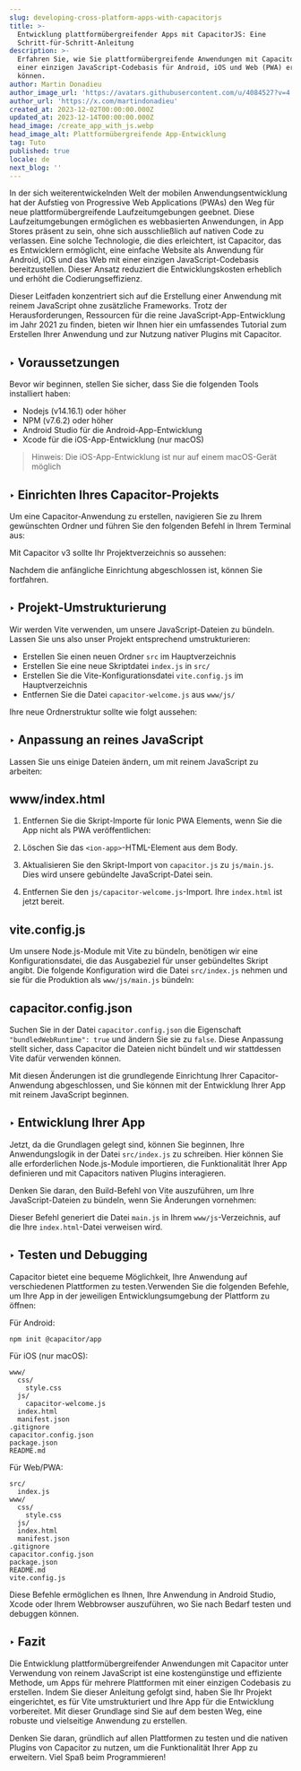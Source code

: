 ```yaml
---
slug: developing-cross-platform-apps-with-capacitorjs
title: >-
  Entwicklung plattformübergreifender Apps mit CapacitorJS: Eine
  Schritt-für-Schritt-Anleitung
description: >-
  Erfahren Sie, wie Sie plattformübergreifende Anwendungen mit CapacitorJS und
  einer einzigen JavaScript-Codebasis für Android, iOS und Web (PWA) erstellen
  können.
author: Martin Donadieu
author_image_url: 'https://avatars.githubusercontent.com/u/4084527?v=4'
author_url: 'https://x.com/martindonadieu'
created_at: 2023-12-02T00:00:00.000Z
updated_at: 2023-12-14T00:00:00.000Z
head_image: /create_app_with_js.webp
head_image_alt: Plattformübergreifende App-Entwicklung
tag: Tuto
published: true
locale: de
next_blog: ''
---
```


In der sich weiterentwickelnden Welt der mobilen Anwendungsentwicklung hat der Aufstieg von Progressive Web Applications (PWAs) den Weg für neue plattformübergreifende Laufzeitumgebungen geebnet. Diese Laufzeitumgebungen ermöglichen es webbasierten Anwendungen, in App Stores präsent zu sein, ohne sich ausschließlich auf nativen Code zu verlassen. Eine solche Technologie, die dies erleichtert, ist Capacitor, das es Entwicklern ermöglicht, eine einfache Website als Anwendung für Android, iOS und das Web mit einer einzigen JavaScript-Codebasis bereitzustellen. Dieser Ansatz reduziert die Entwicklungskosten erheblich und erhöht die Codierungseffizienz.

Dieser Leitfaden konzentriert sich auf die Erstellung einer Anwendung mit reinem JavaScript ohne zusätzliche Frameworks. Trotz der Herausforderungen, Ressourcen für die reine JavaScript-App-Entwicklung im Jahr 2021 zu finden, bieten wir Ihnen hier ein umfassendes Tutorial zum Erstellen Ihrer Anwendung und zur Nutzung nativer Plugins mit Capacitor.

## ‣ Voraussetzungen

Bevor wir beginnen, stellen Sie sicher, dass Sie die folgenden Tools installiert haben:

- Nodejs (v14.16.1) oder höher
- NPM (v7.6.2) oder höher
- Android Studio für die Android-App-Entwicklung
- Xcode für die iOS-App-Entwicklung (nur macOS)

> Hinweis: Die iOS-App-Entwicklung ist nur auf einem macOS-Gerät möglich

## ‣ Einrichten Ihres Capacitor-Projekts

Um eine Capacitor-Anwendung zu erstellen, navigieren Sie zu Ihrem gewünschten Ordner und führen Sie den folgenden Befehl in Ihrem Terminal aus:

Mit Capacitor v3 sollte Ihr Projektverzeichnis so aussehen:

Nachdem die anfängliche Einrichtung abgeschlossen ist, können Sie fortfahren.

## ‣ Projekt-Umstrukturierung

Wir werden Vite verwenden, um unsere JavaScript-Dateien zu bündeln. Lassen Sie uns also unser Projekt entsprechend umstrukturieren:

- Erstellen Sie einen neuen Ordner `src` im Hauptverzeichnis
- Erstellen Sie eine neue Skriptdatei `index.js` in `src/`
- Erstellen Sie die Vite-Konfigurationsdatei `vite.config.js` im Hauptverzeichnis
- Entfernen Sie die Datei `capacitor-welcome.js` aus `www/js/`

Ihre neue Ordnerstruktur sollte wie folgt aussehen:

## ‣ Anpassung an reines JavaScript

Lassen Sie uns einige Dateien ändern, um mit reinem JavaScript zu arbeiten:

## www/index.html

1. Entfernen Sie die Skript-Importe für Ionic PWA Elements, wenn Sie die App nicht als PWA veröffentlichen:

2. Löschen Sie das `<ion-app>`-HTML-Element aus dem Body.

3. Aktualisieren Sie den Skript-Import von `capacitor.js` zu `js/main.js`. Dies wird unsere gebündelte JavaScript-Datei sein.

4. Entfernen Sie den `js/capacitor-welcome.js`-Import. Ihre `index.html` ist jetzt bereit.

## vite.config.js

Um unsere Node.js-Module mit Vite zu bündeln, benötigen wir eine Konfigurationsdatei, die das Ausgabeziel für unser gebündeltes Skript angibt. Die folgende Konfiguration wird die Datei `src/index.js` nehmen und sie für die Produktion als `www/js/main.js` bündeln:

## capacitor.config.json

Suchen Sie in der Datei `capacitor.config.json` die Eigenschaft `"bundledWebRuntime": true` und ändern Sie sie zu `false`. Diese Anpassung stellt sicher, dass Capacitor die Dateien nicht bündelt und wir stattdessen Vite dafür verwenden können.

Mit diesen Änderungen ist die grundlegende Einrichtung Ihrer Capacitor-Anwendung abgeschlossen, und Sie können mit der Entwicklung Ihrer App mit reinem JavaScript beginnen.

## ‣ Entwicklung Ihrer App

Jetzt, da die Grundlagen gelegt sind, können Sie beginnen, Ihre Anwendungslogik in der Datei `src/index.js` zu schreiben. Hier können Sie alle erforderlichen Node.js-Module importieren, die Funktionalität Ihrer App definieren und mit Capacitors nativen Plugins interagieren.

Denken Sie daran, den Build-Befehl von Vite auszuführen, um Ihre JavaScript-Dateien zu bündeln, wenn Sie Änderungen vornehmen:

Dieser Befehl generiert die Datei `main.js` in Ihrem `www/js`-Verzeichnis, auf die Ihre `index.html`-Datei verweisen wird.

## ‣ Testen und Debugging

Capacitor bietet eine bequeme Möglichkeit, Ihre Anwendung auf verschiedenen Plattformen zu testen.Verwenden Sie die folgenden Befehle, um Ihre App in der jeweiligen Entwicklungsumgebung der Plattform zu öffnen:

Für Android:
```
npm init @capacitor/app
```

Für iOS (nur macOS):
```
www/
  css/
    style.css
  js/
    capacitor-welcome.js
  index.html
  manifest.json
.gitignore
capacitor.config.json
package.json
README.md
```

Für Web/PWA:
```
src/
  index.js
www/
  css/
    style.css
  js/
  index.html
  manifest.json
.gitignore
capacitor.config.json
package.json
README.md
vite.config.js
```

Diese Befehle ermöglichen es Ihnen, Ihre Anwendung in Android Studio, Xcode oder Ihrem Webbrowser auszuführen, wo Sie nach Bedarf testen und debuggen können.

## ‣ Fazit

Die Entwicklung plattformübergreifender Anwendungen mit Capacitor unter Verwendung von reinem JavaScript ist eine kostengünstige und effiziente Methode, um Apps für mehrere Plattformen mit einer einzigen Codebasis zu erstellen. Indem Sie dieser Anleitung gefolgt sind, haben Sie Ihr Projekt eingerichtet, es für Vite umstrukturiert und Ihre App für die Entwicklung vorbereitet. Mit dieser Grundlage sind Sie auf dem besten Weg, eine robuste und vielseitige Anwendung zu erstellen.

Denken Sie daran, gründlich auf allen Plattformen zu testen und die nativen Plugins von Capacitor zu nutzen, um die Funktionalität Ihrer App zu erweitern. Viel Spaß beim Programmieren!
